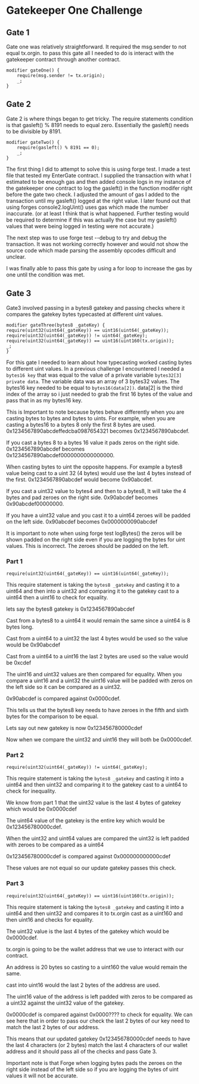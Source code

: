 # Gatekeeper One Challenge

## Gate 1

Gate one was relatively straightforward.  It required the msg.sender to not equal tx.orgin. to pass this gate all I needed to do is interact with the gatekeeper contract through another contract. 

``` solidity 
modifier gateOne() { 
	require(msg.sender != tx.origin); 
	_; 
}
```

## Gate 2
Gate 2 is where things began to get tricky. The require statements condition is that gasleft() % 8191 needs to equal zero. Essentially the gasleft() needs to be divisible by 8191. 

``` solidity
modifier gateTwo() { 
	require(gasleft() % 8191 == 0); 
	_; 
}
```

The first thing I did to attempt to solve this is using forge test. I made a test file that tested my EnterGate contract. I supplied the transaction with what I estimated to be enough gas and then added console logs in my instance of the gatekeeper one contract to log the gasleft() in the function modifer right before the gate two check. I adjusted the amount of gas I added to the transaction until my gasleft() logged at the right value. I later found out that using forges console2.logUint() uses gas which made the number inaccurate. (or at least I think that is what happened. Further testing would be required to determine if this was actually the case but my gasleft() values that were being logged in testing were not accurate.)

The next step was to use forge test --debug to try and debug the transaction. It was not working correctly however and would not show the source code which made parsing the assembly opcodes difficult and unclear. 

I was finally able to pass this gate by using a for loop to increase the gas by one until the condition was met. 

## Gate 3 

Gate3 involved passing in a bytes8 gatekey and passing checks where it compares the gatekey bytes typecasted at different uint values.

``` solidity
modifier gateThree(bytes8 _gateKey) { 
require(uint32(uint64(_gateKey)) == uint16(uint64(_gateKey));        require(uint32(uint64(_gateKey)) != uint64(_gateKey); require(uint32(uint64(_gateKey)) == uint16(uint160(tx.origin)); 
_;
}
```

For this gate I needed to learn about how typecasting worked casting bytes to different uint values. In a previous challenge I encountered I needed a `bytes16 key` that was equal to the value of a private variable `bytes32[3] private data`. The variable data was an array of 3 bytes32 values. The bytes16 key needed to be equal to `bytes16(data[2])`. data\[2] is the third index of the array so i just needed to grab the first 16 bytes of the value and pass that in as my bytes16 key. 

This is Important to note because bytes behave differently when you are casting bytes to bytes and bytes to uints. For example, when you are casting a bytes16 to a bytes 8 only the first 8 bytes are used. 0x1234567890abcdeffedcba0987654321 becomes 0x1234567890abcdef.

If you cast a bytes 8 to a bytes 16 value it pads zeros on the right side. 0x1234567890abcdef becomes 0x1234567890abcdef0000000000000000. 

When casting bytes to uint the opposite happens. For example a bytes8 value being cast to a uint 32 (4 bytes) would use the last 4 bytes instead of the first. 0x1234567890abcdef would become 0x90abcdef. 

If you cast a uint32 value to bytes4 and then to a bytes8, It will take the 4 bytes and pad zeroes on the right side.  0x90abcdef becomes 0x90abcdef00000000. 

If you have a uint32 value and you cast it to a uint64 zeroes will be padded on the left side.
0x90abcdef becomes 0x0000000090abcdef

It is important to note when using forge test logBytes() the zeros will be shown padded on the right side even if you are logging the bytes for uint values. This is incorrect. The zeroes should be padded on the left.

### Part 1

``` solidity
require(uint32(uint64(_gateKey)) == uint16(uint64(_gateKey));
```

This require statement is taking the `bytes8 _gatekey` and casting it to a uint64 and then into a uint32 and comparing it to the gatekey cast to a uint64 then a uint16 to check for equality.

lets say the bytes8 gatekey is 0x1234567890abcdef

Cast from a bytes8 to a uint64 it would remain the same since a uint64 is 8 bytes long.

Cast from a uint64 to a uint32 the last 4 bytes would be used so the value would be 0x90abcdef

Cast from a uint64 to a uint16 the last 2 bytes are used so the value would be 0xcdef

The uint16 and uint32 values are then compared for equality. When you compare a uint16 and a uint32 the uint16 value will be padded with zeros on the left side so it can be compared as a uint32.  

0x90abcdef is compared against 0x0000cdef.

This tells us that the bytes8 key needs to have zeroes in the fifth and sixth bytes for the comparison to be equal. 

Lets say out new gatekey is now 0x123456780000cdef

Now when we compare the uint32 and uint16 they will both be 0x0000cdef.

### Part 2

``` solidity
require(uint32(uint64(_gateKey)) != uint64(_gateKey);
```

This require statement is taking the `bytes8 _gatekey` and casting it into a uint64 and then uint32 and comparing it to the gatekey cast to a uint64 to check for inequality. 

We know from part 1 that the uint32 value is the last 4 bytes of gatekey which would be 0x0000cdef

The uint64 value of the gatekey is the entire key which would be  0x123456780000cdef.

When the uint32 and uint64 values are compared the uint32 is left padded with zeroes to be compared as a uint64

0x123456780000cdef is compared against 0x000000000000cdef

These values are not equal so our update gatekey passes this check.

### Part 3 

``` solidity
require(uint32(uint64(_gateKey)) == uint16(uint160(tx.origin));
```

This require statement is taking the `bytes8 _gatekey` and casting it into a uint64 and then uint32 and compares it to tx.orgin cast as a uint160 and then uint16 and checks for equality.

The uint32 value is the last 4 bytes of the gatekey which would be 0x0000cdef.

tx.orgin is going to be the wallet address that we use to interact with our contract. 

An address is 20 bytes so casting to a uint160 the value would remain the same.

cast into uint16 would the last 2 bytes of the address are used. 

The uint16 value of the address is left padded with zeros to be compared as a uint32 against the uint32 value of the gatekey. 

0x0000cdef is compared against 0x0000???? to check for equality.  We can see here that in order to pass our check the last 2 bytes of our key need to match the last 2 bytes of our address. 

This means that our updated gatekey  0x123456780000cdef needs to have the last 4 characters (or 2 bytes) match the last 4 characters of our wallet address and it should pass all of the checks and pass Gate 3.

Important note is that Forge when logging bytes pads the zeroes on the right side instead of the left side so if you are logging the bytes of uint values it will not be accurate.
